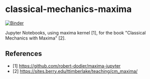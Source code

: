 # classical-mechanics-maxima

[![Binder](https://mybinder.org/badge_logo.svg)](https://mybinder.org/v2/gh/alinde1/classical-mechanics-maxima/master)

Jupyter Notebooks, using maxima kernel [1], for the book "Classical Mechanics with Maxima" [2].

## References
* [1] https://github.com/robert-dodier/maxima-jupyter
* [2] https://sites.berry.edu/ttimberlake/teaching/cm_maxima/

